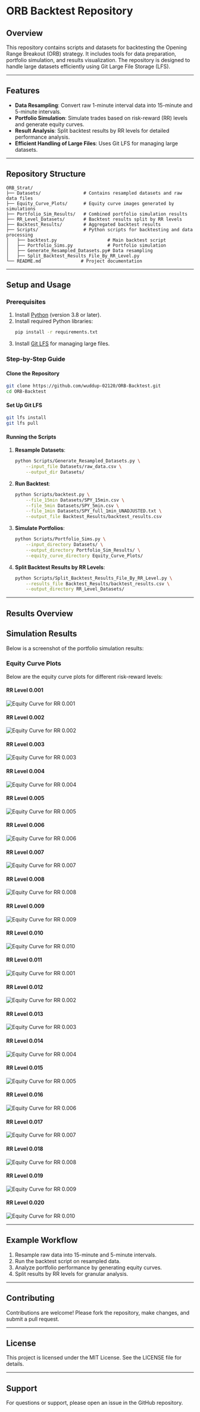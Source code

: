 # ORB Backtest Repository

## Overview
This repository contains scripts and datasets for backtesting the Opening Range Breakout (ORB) strategy. It includes tools for data preparation, portfolio simulation, and results visualization. The repository is designed to handle large datasets efficiently using Git Large File Storage (LFS).

---

## Features
- **Data Resampling**: Convert raw 1-minute interval data into 15-minute and 5-minute intervals.
- **Portfolio Simulation**: Simulate trades based on risk-reward (RR) levels and generate equity curves.
- **Result Analysis**: Split backtest results by RR levels for detailed performance analysis.
- **Efficient Handling of Large Files**: Uses Git LFS for managing large datasets.

---

## Repository Structure
```
ORB_Strat/
├── Datasets/                # Contains resampled datasets and raw data files
├── Equity_Curve_Plots/      # Equity curve images generated by simulations
├── Portfolio_Sim_Results/   # Combined portfolio simulation results
├── RR_Level_Datasets/       # Backtest results split by RR levels
├── Backtest_Results/        # Aggregated backtest results
├── Scripts/                 # Python scripts for backtesting and data processing
│   ├── backtest.py                   # Main backtest script
│   ├── Portfolio_Sims.py             # Portfolio simulation
│   ├── Generate_Resampled_Datasets.py# Data resampling
│   ├── Split_Backtest_Results_File_By_RR_Level.py
└── README.md               # Project documentation
```

---

## Setup and Usage

### Prerequisites
1. Install [Python](https://www.python.org/) (version 3.8 or later).
2. Install required Python libraries:
   ```bash
   pip install -r requirements.txt
   ```
3. Install [Git LFS](https://git-lfs.github.com/) for managing large files.

### Step-by-Step Guide

#### Clone the Repository
```bash
git clone https://github.com/wuddup-02120/ORB-Backtest.git
cd ORB-Backtest
```

#### Set Up Git LFS
```bash
git lfs install
git lfs pull
```

#### Running the Scripts

1. **Resample Datasets**:
   ```bash
   python Scripts/Generate_Resampled_Datasets.py \
       --input_file Datasets/raw_data.csv \
       --output_dir Datasets/
   ```

2. **Run Backtest**:
   ```bash
   python Scripts/backtest.py \
       --file_15min Datasets/SPY_15min.csv \
       --file_5min Datasets/SPY_5min.csv \
       --file_1min Datasets/SPY_full_1min_UNADJUSTED.txt \
       --output_file Backtest_Results/backtest_results.csv
   ```

3. **Simulate Portfolios**:
   ```bash
   python Scripts/Portfolio_Sims.py \
       --input_directory Datasets/ \
       --output_directory Portfolio_Sim_Results/ \
       --equity_curve_directory Equity_Curve_Plots/
   ```

4. **Split Backtest Results by RR Levels**:
   ```bash
   python Scripts/Split_Backtest_Results_File_By_RR_Level.py \
       --results_file Backtest_Results/backtest_results.csv \
       --output_directory RR_Level_Datasets/
   ```

---

## Results Overview

## Simulation Results

Below is a screenshot of the portfolio simulation results:


### Equity Curve Plots
Below are the equity curve plots for different risk-reward levels:

#### RR Level 0.001
![Equity Curve for RR 0.001](Equity_Curve_Plots/equity_curve_RR_0.001.png)

#### RR Level 0.002
![Equity Curve for RR 0.002](Equity_Curve_Plots/equity_curve_RR_0.002.png)

#### RR Level 0.003
![Equity Curve for RR 0.003](Equity_Curve_Plots/equity_curve_RR_0.003.png)

#### RR Level 0.004
![Equity Curve for RR 0.004](Equity_Curve_Plots/equity_curve_RR_0.004.png)

#### RR Level 0.005
![Equity Curve for RR 0.005](Equity_Curve_Plots/equity_curve_RR_0.005.png)

#### RR Level 0.006
![Equity Curve for RR 0.006](Equity_Curve_Plots/equity_curve_RR_0.006.png)

#### RR Level 0.007
![Equity Curve for RR 0.007](Equity_Curve_Plots/equity_curve_RR_0.007.png)

#### RR Level 0.008
![Equity Curve for RR 0.008](Equity_Curve_Plots/equity_curve_RR_0.008.png)

#### RR Level 0.009
![Equity Curve for RR 0.009](Equity_Curve_Plots/equity_curve_RR_0.009.png)

#### RR Level 0.010
![Equity Curve for RR 0.010](Equity_Curve_Plots/equity_curve_RR_0.010.png)

#### RR Level 0.011
![Equity Curve for RR 0.001](Equity_Curve_Plots/equity_curve_RR_0.011.png)

#### RR Level 0.012
![Equity Curve for RR 0.002](Equity_Curve_Plots/equity_curve_RR_0.012.png)

#### RR Level 0.013
![Equity Curve for RR 0.003](Equity_Curve_Plots/equity_curve_RR_0.013.png)

#### RR Level 0.014
![Equity Curve for RR 0.004](Equity_Curve_Plots/equity_curve_RR_0.014.png)

#### RR Level 0.015
![Equity Curve for RR 0.005](Equity_Curve_Plots/equity_curve_RR_0.015.png)

#### RR Level 0.016
![Equity Curve for RR 0.006](Equity_Curve_Plots/equity_curve_RR_0.016.png)

#### RR Level 0.017
![Equity Curve for RR 0.007](Equity_Curve_Plots/equity_curve_RR_0.017.png)

#### RR Level 0.018
![Equity Curve for RR 0.008](Equity_Curve_Plots/equity_curve_RR_0.018.png)

#### RR Level 0.019
![Equity Curve for RR 0.009](Equity_Curve_Plots/equity_curve_RR_0.019.png)

#### RR Level 0.020
![Equity Curve for RR 0.010](Equity_Curve_Plots/equity_curve_RR_0.020.png)

---

## Example Workflow
1. Resample raw data into 15-minute and 5-minute intervals.
2. Run the backtest script on resampled data.
3. Analyze portfolio performance by generating equity curves.
4. Split results by RR levels for granular analysis.

---

## Contributing
Contributions are welcome! Please fork the repository, make changes, and submit a pull request.

---

## License
This project is licensed under the MIT License. See the LICENSE file for details.

---

## Support
For questions or support, please open an issue in the GitHub repository.
